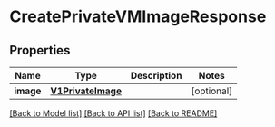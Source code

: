# CreatePrivateVMImageResponse

## Properties
Name | Type | Description | Notes
------------ | ------------- | ------------- | -------------
**image** | [**V1PrivateImage**](V1PrivateImage.md) |  | [optional] 

[[Back to Model list]](../README.md#documentation-for-models) [[Back to API list]](../README.md#documentation-for-api-endpoints) [[Back to README]](../README.md)


